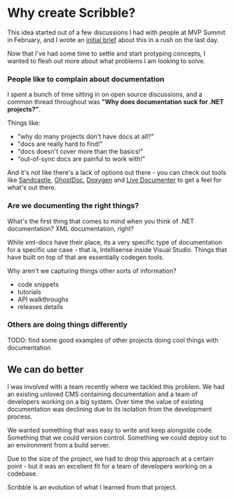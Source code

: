 # Why create Scribble?

This idea started out of a few discussions I had with people at MVP Summit in February, and I wrote an [initial brief](https://gist.github.com/shiftkey/5007179) about this in a rush on the last day.

Now that I've had some time to settle and start protyping concepts, I wanted to flesh out more about what problems I am looking to solve.

### People like to complain about documentation

I spent a bunch of time sitting in on open source discussions, and a common thread throughout was **"Why does documentation suck for .NET projects?"**.

Things like:

 - "why do many projects don't have docs at all?"
 - "docs are really hard to find!"
 - "docs doesn't cover more than the basics!"
 - "out-of-sync docs are painful to work with!"

And it's not like there's a lack of options out there - you can check out tools like [Sandcastle](http://shfb.codeplex.com/), [GhostDoc](http://submain.com/products/ghostdoc.aspx), [Doxygen](http://www.stack.nl/~dimitri/doxygen/) and [Live Documenter](http://theboxsoftware.com/products/live-documenter/) to get a feel for what's out there.

### Are we documenting the right things?

What's the first thing that comes to mind when you think of .NET documentation? XML documentation, right?

While xml-docs have their place, its a very specific type of documentation for a specific use case - that is, Intellisense inside Visual Studio. Things that have built on top of that are essentially codegen tools.

Why aren't we capturing things other sorts of information?

 - code snippets
 - tutorials
 - API walkthroughs
 - releases details

### Others are doing things differently

TODO: find some good examples of other projects doing cool things with documentation

## We can do better 

I was involved with a team recently where we tackled this problem. We had an existing unloved CMS containing documentation and a team of developers working on a big system. Over time the value of existing documentation was declining due to its isolation from the development process.

We wanted something that was easy to write and keep alongside code. Something that we could version control. Something we could deploy out to an environment from a build server. 

Due to the size of the project, we had to drop this approach at a certain point - but it was an excellent fit for a team of developers working on a codebase.

Scribble is an evolution of what I learned from that project.